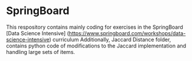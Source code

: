 # SpringBoard
This respository contains mainly coding for exercises in the SpringBoard [Data Science Intensive] (https://www.springboard.com/workshops/data-science-intensive) curriculum 
Additionally, Jaccard Distance folder, contains python code of modifications to the Jaccard implementation and handling large sets of items.  
